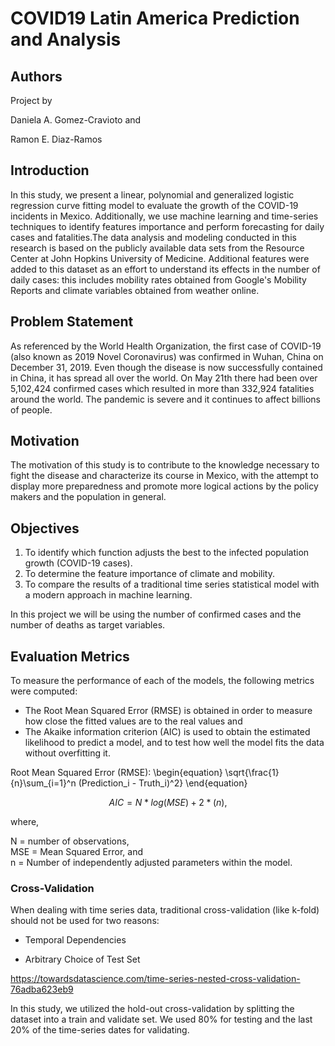 # COVID19 Latin America Prediction and Analysis

## Authors

Project by 

Daniela A. Gomez-Cravioto and

Ramon E. Diaz-Ramos

## Introduction

In this study, we present a linear, polynomial and generalized logistic regression curve fitting model to evaluate the growth of the COVID-19 incidents in Mexico. Additionally, we use machine learning and time-series techniques to identify features importance and perform forecasting for daily cases and fatalities.The data analysis and modeling conducted in this research is based on the publicly available data sets from the Resource Center at John Hopkins University of Medicine. Additional features were added to this dataset as an effort to understand its effects in the number of daily cases: this includes mobility rates obtained from Google's Mobility Reports and climate variables obtained from weather online.

## Problem Statement

As referenced by the World Health Organization, the first case of COVID-19 (also known as 2019 Novel Coronavirus) was confirmed in Wuhan, China on December 31, 2019. Even though the disease is now successfully contained in China, it has spread all over the world. On May 21th there had been over 5,102,424 confirmed cases which resulted in more than 332,924 fatalities around the world. The pandemic is severe and it continues to affect billions of people.

## Motivation

The motivation of this study is to contribute to the knowledge necessary to fight the disease and characterize its course in Mexico, with the attempt to display more preparedness and promote more logical actions by the policy makers and the population in general.

## Objectives

1. To identify which function adjusts the best to the infected population growth (COVID-19 cases).
2. To determine the feature importance of climate and mobility.
3. To compare the results of a traditional time series statistical model with a modern approach in machine learning.

In this project we will be using the number of confirmed cases and the number of deaths as target variables.

## Evaluation Metrics

To measure the performance of each of the models, the following metrics were computed: 
- The Root Mean Squared Error (RMSE) is obtained in order to measure how close the fitted values are to the real values and 
- The Akaike information criterion (AIC) is used to obtain the estimated likelihood to predict a model, and to test how well the model fits the data without overfitting it.

Root Mean Squared Error (RMSE):
\begin{equation}
     \sqrt{\frac{1}{n}\sum_{i=1}^n (Prediction_i - Truth_i)^2}
\end{equation}


$$ AIC= N*log(MSE) + 2*(n), $$

where,

N = number of observations,\
MSE = Mean Squared Error, and\
n = Number of independently adjusted parameters within the model.

### Cross-Validation

When dealing with time series data, traditional cross-validation (like k-fold) should not be used for two reasons:

- Temporal Dependencies

- Arbitrary Choice of Test Set

https://towardsdatascience.com/time-series-nested-cross-validation-76adba623eb9


In this study, we utilized the hold-out cross-validation by splitting the dataset into a train and validate set. 
We used 80% for testing and the last 20% of the time-series dates for validating.

